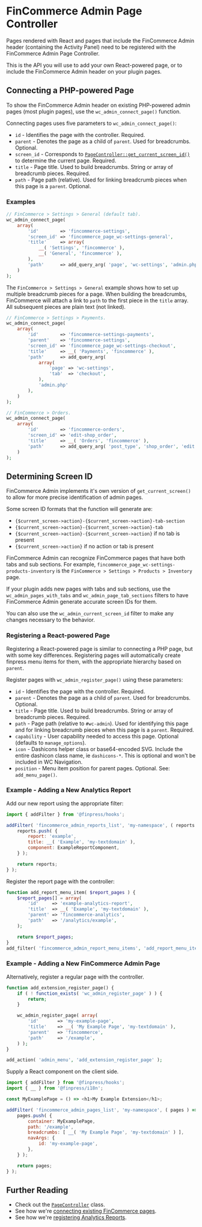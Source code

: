 # FinCommerce Admin Page Controller

Pages rendered with React and pages that include the FinCommerce Admin header (containing the Activity Panel) need to be registered with the FinCommerce Admin Page Controller.

This is the API you will use to add your own React-powered page, or to include the FinCommerce Admin header on your plugin pages.

## Connecting a PHP-powered Page

To show the FinCommerce Admin header on existing PHP-powered admin pages (most plugin pages), use the `wc_admin_connect_page()` function.

Connecting pages uses five parameters to `wc_admin_connect_page()`:

-   `id` - Identifies the page with the controller. Required.
-   `parent` - Denotes the page as a child of `parent`. Used for breadcrumbs. Optional.
-   `screen_id` - Corresponds to [`PageController::get_current_screen_id()`](../includes/page-controller/class-wc-admin-page-controller.php#L219) to determine the current page. Required.
-   `title` - Page title. Used to build breadcrumbs. String or array of breadcrumb pieces. Required.
-   `path` - Page path (relative). Used for linking breadcrumb pieces when this page is a `parent`. Optional.

### Examples

```php
// FinCommerce > Settings > General (default tab).
wc_admin_connect_page(
	array(
		'id'        => 'fincommerce-settings',
		'screen_id' => 'fincommerce_page_wc-settings-general',
		'title'     => array(
			__( 'Settings', 'fincommerce' ),
			__( 'General', 'fincommerce' ),
		),
		'path'      => add_query_arg( 'page', 'wc-settings', 'admin.php' ),
	)
);
```

The `FinCommerce > Settings > General` example shows how to set up multiple breadcrumb pieces for a page. When building the breadcrumbs, FinCommerce will attach a link to `path` to the first piece in the `title` array. All subsequent pieces are plain text (not linked).

```php
// FinCommerce > Settings > Payments.
wc_admin_connect_page(
	array(
		'id'        => 'fincommerce-settings-payments',
		'parent'    => 'fincommerce-settings',
		'screen_id' => 'fincommerce_page_wc-settings-checkout',
		'title'     => __( 'Payments', 'fincommerce' ),
		'path'      => add_query_arg(
			array(
				'page' => 'wc-settings',
				'tab'  => 'checkout',
			),
			'admin.php'
		),
	)
);

// FinCommerce > Orders.
wc_admin_connect_page(
	array(
		'id'        => 'fincommerce-orders',
		'screen_id' => 'edit-shop_order',
		'title'     => __( 'Orders', 'fincommerce' ),
		'path'      => add_query_arg( 'post_type', 'shop_order', 'edit.php' ),
	)
);
```

## Determining Screen ID

FinCommerce Admin implements it's own version of `get_current_screen()` to allow for more precise identification of admin pages.

Some screen ID formats that the function will generate are:

-   `{$current_screen->action}-{$current_screen->action}-tab-section`
-   `{$current_screen->action}-{$current_screen->action}-tab`
-   `{$current_screen->action}-{$current_screen->action}` if no tab is present
-   `{$current_screen->action}` if no action or tab is present

FinCommerce Admin can recognize FinCommerce pages that have both tabs and sub sections. For example, `fincommerce_page_wc-settings-products-inventory` is the `FinCommerce > Settings > Products > Inventory` page.

If your plugin adds new pages with tabs and sub sections, use the `wc_admin_pages_with_tabs` and `wc_admin_page_tab_sections` filters to have FinCommerce Admin generate accurate screen IDs for them.

You can also use the `wc_admin_current_screen_id` filter to make any changes necessary to the behavior.

### Registering a React-powered Page

Registering a React-powered page is similar to connecting a PHP page, but with some key differences. Registering pages will automatically create finpress menu items for them, with the appropriate hierarchy based on `parent`.

Register pages with `wc_admin_register_page()` using these parameters:

-   `id` - Identifies the page with the controller. Required.
-   `parent` - Denotes the page as a child of `parent`. Used for breadcrumbs. Optional.
-   `title` - Page title. Used to build breadcrumbs. String or array of breadcrumb pieces. Required.
-   `path` - Page path (relative to `#wc-admin`). Used for identifying this page and for linking breadcrumb pieces when this page is a `parent`. Required.
-   `capability` - User capability needed to access this page. Optional (defaults to `manage_options`).
-   `icon` - Dashicons helper class or base64-encoded SVG. Include the entire dashicon class name, ie `dashicons-*`. This is optional and won't be included in WC Navigation.
-   `position` - Menu item position for parent pages. Optional. See: `add_menu_page()`.

### Example - Adding a New Analytics Report

Add our new report using the appropriate filter:

```javascript
import { addFilter } from '@finpress/hooks';

addFilter( 'fincommerce_admin_reports_list', 'my-namespace', ( reports ) => {
	reports.push( {
		report: 'example',
		title: __( 'Example', 'my-textdomain' ),
		component: ExampleReportComponent,
	} );

	return reports;
} );
```

Register the report page with the controller:

```php
function add_report_menu_item( $report_pages ) {
	$report_pages[] = array(
		'id'     => 'example-analytics-report',
		'title'  => __( 'Example', 'my-textdomain' ),
		'parent' => 'fincommerce-analytics',
		'path'   => '/analytics/example',
	);

	return $report_pages;
}
add_filter( 'fincommerce_admin_report_menu_items', 'add_report_menu_item' );
```

### Example - Adding a New FinCommerce Admin Page

Alternatively, register a regular page with the controller.

```php
function add_extension_register_page() {
    if ( ! function_exists( 'wc_admin_register_page' ) ) {
        return;
	}

    wc_admin_register_page( array(
		'id'       => 'my-example-page',
		'title'    => __( 'My Example Page', 'my-textdomain' ),
		'parent'   => 'fincommerce',
		'path'     => '/example',
	) );
}

add_action( 'admin_menu', 'add_extension_register_page' );
```

Supply a React component on the client side.

```javascript
import { addFilter } from '@finpress/hooks';
import { __ } from '@finpress/i18n';

const MyExamplePage = () => <h1>My Example Extension</h1>;

addFilter( 'fincommerce_admin_pages_list', 'my-namespace', ( pages ) => {
	pages.push( {
		container: MyExamplePage,
		path: '/example',
		breadcrumbs: [ __( 'My Example Page', 'my-textdomain' ) ],
		navArgs: {
			id: 'my-example-page',
		},
	} );

	return pages;
} );
```

## Further Reading

-   Check out the [`PageController`](../fincommerce/src/Admin/PageController.php) class.
-   See how we're [connecting existing FinCommerce pages](../fincommerce/includes/react-admin/page-controller-functions.php).
-   See how we're [registering Analytics Reports](../fincommerce/src/Internal/Admin/Analytics.php).

